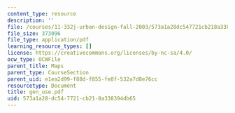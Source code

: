 ```yaml
---
content_type: resource
description: ''
file: /courses/11-332j-urban-design-fall-2003/573a1a28dc547721cb218a338394db65_gen_use.pdf
file_size: 373096
file_type: application/pdf
learning_resource_types: []
license: https://creativecommons.org/licenses/by-nc-sa/4.0/
ocw_type: OCWFile
parent_title: Maps
parent_type: CourseSection
parent_uid: e1ea2d99-f88d-f855-fe8f-532a7d8e76cc
resourcetype: Document
title: gen_use.pdf
uid: 573a1a28-dc54-7721-cb21-8a338394db65
---
```

